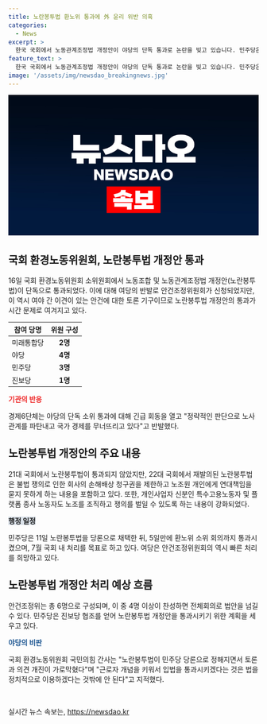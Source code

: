 ```yaml
---
title: 노란봉투법 환노위 통과에 外 윤리 위반 의혹
categories:
  - News
excerpt: >
  한국 국회에서 노동관계조정법 개정안이 야당의 단독 통과로 논란을 빚고 있습니다. 민주당은 7월 국회 내 처리를 목표로 하고 있으며, 여당의 반발에도 불구하고 처리 속도를 높이고 있습니다. 이에 대해 경제6단체는 강하게 반발하고 있으며, 국민의힘은 이를 정치적으로 이용한다고 지적하고 있습니다. 이에 따라 사회적 분위기와 경제적 영향에 대한 우려가 커지고 있습니다.
feature_text: >
  한국 국회에서 노동관계조정법 개정안이 야당의 단독 통과로 논란을 빚고 있습니다. 민주당은 7월 국회 내 처리를 목표로 하고 있으며, 여당의 반발에도 불구하고 처리 속도를 높이고 있습니다. 이에 대해 경제6단체는 강하게 반발하고 있으며, 국민의힘은 이를 정치적으로 이용한다고 지적하고 있습니다. 이에 따라 사회적 분위기와 경제적 영향에 대한 우려가 커지고 있습니다.
image: '/assets/img/newsdao_breakingnews.jpg'
---
```


<p><img src="/assets/img/newsdao_breakingnews.jpg" alt="ranknews 속보" /></p>

<h2 data-ke-size="size26">국회 환경노동위원회, 노란봉투법 개정안 통과</h2>

<p data-ke-size="size16">16일 국회 환경노동위원회 소위원회에서 노동조합 및 노동관계조정법 개정안(노란봉투법)이 단독으로 통과되었다. 이에 대해 여당의 반발로 안건조정위원회가 신청되었지만, 이 역시 여야 간 이견이 있는 안건에 대한 토론 기구이므로 노란봉투법 개정안의 통과가 시간 문제로 여겨지고 있다.</p>

<table>
<thead>
<tr>
<th>참여 당명</th>
<th>위원 구성</th>
</tr>
</thead>
<tbody>
<tr>
<td>미래통합당</td>
<td style="text-align: center; height: 17px;"><b>2명</b></td>
</tr>
<tr>
<td>야당</td>
<td style="text-align: center; height: 17px;"><b>4명</b></td>
</tr>
<tr>
<td>민주당</td>
<td style="text-align: center; height: 17px;"><b>3명</b></td>
</tr>
<tr>
<td>진보당</td>
<td style="text-align: center; height: 17px;"><b>1명</b></td>
</tr>
</tbody>
</table>

<p><b><span style="color: #ee2323;">기관의 반응</span></b></p>

<p data-ke-size="size16">경제6단체는 야당의 단독 소위 통과에 대해 긴급 회동을 열고 "정략적인 판단으로 노사관계를 파탄내고 국가 경제를 무너뜨리고 있다"고 반발했다.</p>

<h2 data-ke-size="size26">노란봉투법 개정안의 주요 내용</h2>

<p data-ke-size="size16">21대 국회에서 노란봉투법이 통과되지 않았지만, 22대 국회에서 재발의된 노란봉투법은 불법 쟁의로 인한 회사의 손해배상 청구권을 제한하고 노조원 개인에게 연대책임을 묻지 못하게 하는 내용을 포함하고 있다. 또한, 개인사업자 신분인 특수고용노동자 및 플랫폼 종사 노동자도 노조를 조직하고 쟁의를 벌일 수 있도록 하는 내용이 강화되었다.</p>

<p><b><span style="background-color: #21538527;">행정 일정</span></b></p>

<p data-ke-size="size16">민주당은 11일 노란봉투법을 당론으로 채택한 뒤, 5일만에 환노위 소위 회의까지 통과시켰으며, 7월 국회 내 처리를 목표로 하고 있다. 여당은 안건조정위원회의 역시 빠른 처리를 희망하고 있다.</p>

<h2 data-ke-size="size26">노란봉투법 개정안 처리 예상 흐름</h2>

<p data-ke-size="size16">안건조정위는 총 6명으로 구성되며, 이 중 4명 이상이 찬성하면 전체회의로 법안을 넘길 수 있다. 민주당은 진보당 협조를 얻어 노란봉투법 개정안을 통과시키기 위한 계획을 세우고 있다.</p>

<p><b><span style="color: #1a5490;">야당의 비판</span></b></p>

<p data-ke-size="size16">국회 환경노동위원회 국민의힘 간사는 "노란봉투법이 민주당 당론으로 정해지면서 토론과 의견 개진이 가로막혔다"며 "근로자 개념을 키워서 입법을 통과시키겠다는 것은 법을 정치적으로 이용하겠다는 것밖에 안 된다"고 지적했다.</p>

<p data-ke-size="size16">&nbsp;</p>
실시간 뉴스 속보는, <a href="https://newsdao.kr" rel="dofollow">https://newsdao.kr</a>



